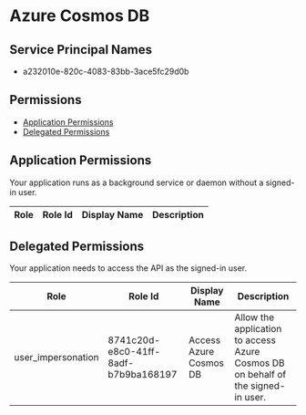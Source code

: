 # Azure Cosmos DB
## Service Principal Names
- a232010e-820c-4083-83bb-3ace5fc29d0b

 ## Permissions
- [Application Permissions](#application-permissions)
- [Delegated Permissions](#delegated-permissions)

## Application Permissions
Your application runs as a background service or daemon without a signed-in user.

| Role | Role Id | Display Name | Description |
|---|---|---|---|

## Delegated Permissions
Your application needs to access the API as the signed-in user. 

| Role | Role Id | Display Name | Description |
|---|---|---|---|
| user_impersonation | 8741c20d-e8c0-41ff-8adf-b7b9ba168197 | Access Azure Cosmos DB | Allow the application to access Azure Cosmos DB on behalf of the signed-in user. |

